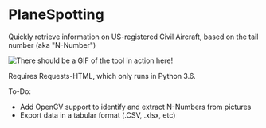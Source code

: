 # PlaneSpotting
Quickly retrieve information on US-registered Civil Aircraft, based on the tail number (aka "N-Number")

![There should be a GIF of the tool in action here!](https://i.imgur.com/B4Xm3gT.gif)

Requires Requests-HTML, which only runs in Python 3.6. 

To-Do:
- Add OpenCV support to identify and extract N-Numbers from pictures
- Export data in a tabular format (.CSV, .xlsx, etc)
